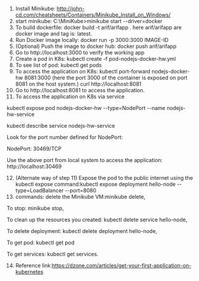 1. Install Minikube: http://john-cd.com/cheatsheets/Containers/Minikube_Install_on_Windows/
2. start minikube: C:\MiniKube>minikube start --driver=docker
3. To build dockerfile: docker build -t arif/arifapp .
here arif/arifapp are docker image and tag is: latest.
4. Run Docker image locally: docker run -p 3000:3000 IMAGE-ID
5. (Optional) Push the image to docker hub: docker push arif/arifapp
6. Go to http://localhost:3000 to verify the working app
7. Create a pod in K8s: kubectl create -f pod-nodejs-docker-hw.yml
8. To see list of pod: kubectl get pods
9. To access the application on K8s: kubectl port-forward nodejs-docker-hw 8081:3000 (here the port 3000 of the container is exposed on port 8081 on the host system.)
curl http://localhost:8081
10. Go to http://localhost:8081 to access the application.
11. To access the application on K8s via service

kubectl expose pod nodejs-docker-hw --type=NodePort --name nodejs-hw-service

kubectl describe service nodejs-hw-service

Look for the port number defined for NodePort:

NodePort: <unset> 30469/TCP
  
Use the above port from local system to access the application: http://localhost:30469

12. (Alternate way of step 11) Expose the pod to the public internet using the kubectl expose command:kubectl expose deployment hello-node --type=LoadBalancer --port=8080
13. commands:
delete the Minikube VM:minikube delete, 

To stop: minikube stop, 

To clean up the resources you created: kubectl delete service hello-node, 

To delete deployment: kubectl delete deployment hello-node, 

To get pod: kubectl get pod 

To get services: kubectl get services.

14. Reference link:https://dzone.com/articles/get-your-first-application-on-kubernetes


